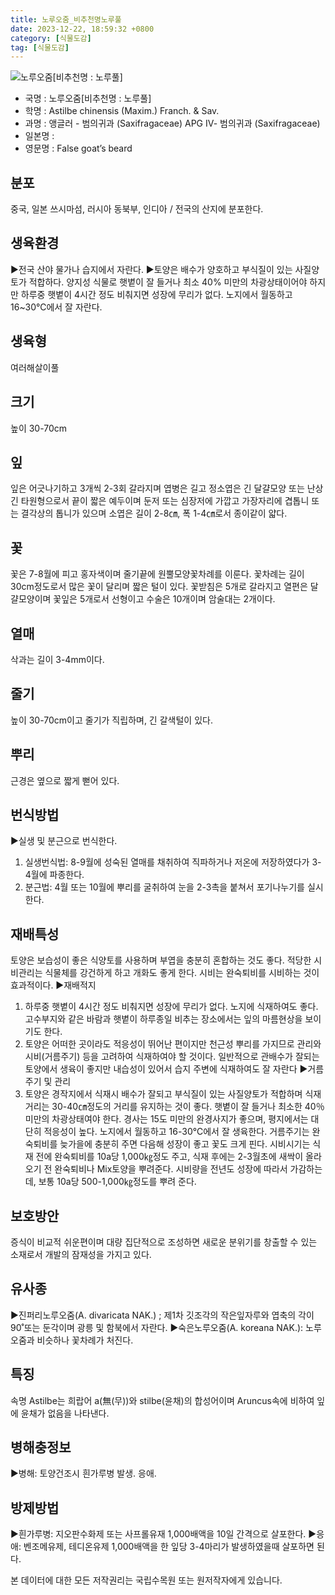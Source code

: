 ```yaml
---
title: 노루오줌_비추천명노루풀
date: 2023-12-22, 18:59:32 +0800
category: [식물도감]
tag: [식물도감]
---
```




![노루오줌[비추천명 : 노루풀]](http://www.nature.go.kr/fileUpload/plants/basic/Saxifragaceae/Astilbe/6838/1_th2.JPG)
- 국명 : 노루오줌[비추천명 : 노루풀]
- 학명 : Astilbe chinensis (Maxim.) Franch. & Sav.
- 과명 : 앵글러 - 범의귀과 (Saxifragaceae) APG Ⅳ- 범의귀과 (Saxifragaceae)
- 일본명 : 
- 영문명 : False goat’s beard


## 분포
중국, 일본 쓰시마섬, 러시아 동북부, 인디아 / 전국의 산지에 분포한다.
## 생육환경
▶전국 산야 물가나 습지에서 자란다. ▶토양은 배수가 양호하고 부식질이 있는 사질양토가 적합하다. 양지성 식물로 햇볕이 잘 들거나 최소 40% 미만의 차광상태이어야 하지만 하루중 햇볕이 4시간 정도 비춰지면 성장에 무리가 없다. 노지에서 월동하고 16~30℃에서 잘 자란다.
## 생육형
여러해살이풀 
## 크기
높이 30-70cm
## 잎
잎은 어긋나기하고 3개씩 2-3회 갈라지며 엽병은 길고 정소엽은 긴 달걀모양 또는 난상 긴 타원형으로서 끝이 짧은 예두이며 둔저 또는 심장저에 가깝고 가장자리에 겹톱니 또는 결각상의 톱니가 있으며 소엽은 길이 2-8㎝, 폭 1-4㎝로서 종이같이 얇다.
## 꽃
꽃은 7-8월에 피고 홍자색이며 줄기끝에 원뿔모양꽃차례를 이룬다. 꽃차례는 길이 30cm정도로서 많은 꽃이 달리며 짧은 털이 있다. 꽃받침은 5개로 갈라지고 열편은 달걀모양이며 꽃잎은 5개로서 선형이고 수술은 10개이며 암술대는 2개이다.
## 열매
삭과는 길이 3-4mm이다.
## 줄기
높이 30-70cm이고 줄기가 직립하며, 긴 갈색털이 있다.
## 뿌리
근경은 옆으로 짧게 뻗어 있다.
## 번식방법
▶실생 및 분근으로 번식한다. 1. 실생번식법:  8-9월에 성숙된 열매를 채취하여 직파하거나 저온에 저장하였다가 3-4월에 파종한다. 2. 분근법:  4월 또는 10월에 뿌리를 굴취하여 눈을 2-3촉을 붙쳐서 포기나누기를 실시한다.
## 재배특성
토양은 보습성이 좋은 식양토를 사용하며 부엽을 충분히 혼합하는 것도 좋다. 적당한 시비관리는 식물체를 강건하게 하고 개화도 좋게 한다. 시비는 완숙퇴비를 시비하는 것이 효과적이다.▶재배적지 1. 하루중 햇볕이 4시간 정도 비춰지면 성장에 무리가 없다.  노지에 식재하여도 좋다. 고수부지와 같은 바람과 햇볕이 하루종일 비추는 장소에서는 잎의 마름현상을 보이기도 한다. 2. 토양은 어떠한 곳이라도 적응성이 뛰어난 편이지만 천근성 뿌리를 가지므로 관리와 시비(거름주기) 등을 고려하여 식재하여야 할 것이다. 일반적으로 관배수가 잘되는 토양에서 생육이 좋지만 내습성이 있어서 습지 주변에 식재하여도 잘 자란다▶거름주기 및 관리 1. 토양은 경작지에서 식재시 배수가 잘되고 부식질이 있는 사질양토가 적합하며 식재거리는 30-40㎝정도의 거리를 유지하는 것이 좋다.  햇볕이 잘 들거나 최소한 40％ 미만의 차광상태여야 한다. 경사는 15도 미만의 완경사지가 좋으며, 평지에서는 대단히 적응성이 높다. 노지에서 월동하고 16-30℃에서 잘 생육한다. 거름주기는 완숙퇴비를 늦가을에 충분히 주면 다음해 성장이 좋고 꽃도 크게 핀다. 시비시기는 식재 전에 완숙퇴비를 10a당 1,000㎏정도 주고, 식재 후에는 2-3월초에 새싹이 올라오기 전 완숙퇴비나 Mix토양을 뿌려준다. 시비량을 전년도 성장에 따라서 가감하는데, 보통 10a당 500-1,000㎏정도를 뿌려 준다.
## 보호방안
증식이 비교적 쉬운편이며 대량 집단적으로 조성하면 새로운 분위기를 창출할 수 있는 소재로서 개발의 잠재성을 가지고 있다.
## 유사종
▶진퍼리노루오줌(A. divaricata NAK.) ; 제1차 깃조각의 작은잎자루와 엽축의 각이 90˚또는 둔각이며 광릉 및 함북에서 자란다.▶숙은노루오줌(A. koreana NAK.): 노루오줌과 비슷하나 꽃차례가 처진다.
## 특징
속명 Astilbe는 희랍어 a(無(무))와 stilbe(윤채)의 합성어이며 Aruncus속에 비하여 잎에 윤채가 없음을 나타낸다.
## 병해충정보
▶병해: 토양건조시 흰가루병 발생. 응애.
## 방제방법
▶흰가루병: 지오판수화제 또는 사프롤유재 1,000배액을 10일 간격으로 살포한다.▶응애: 벤조메유제, 테디온유제 1,000배액을 한 잎당 3-4마리가 발생하였을때 살포하면 된다.






본 데이터에 대한 모든 저작권리는 국립수목원 또는 원저작자에게 있습니다.
